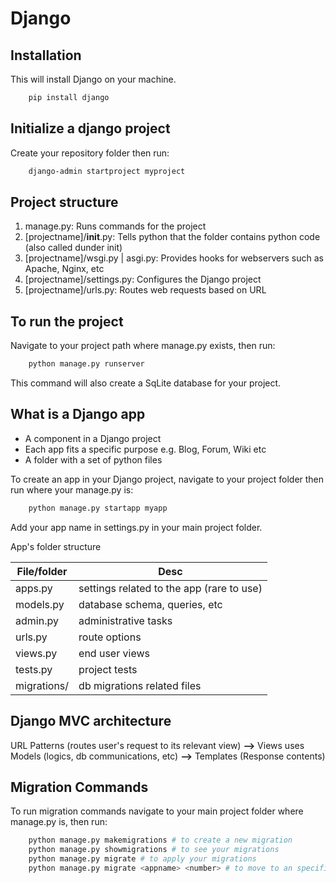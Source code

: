 # Django

## Installation

This will install Django on your machine.

```bash
    pip install django
```

## Initialize a django project

Create your repository folder then run:

```bash
    django-admin startproject myproject
```

## Project structure

1. manage.py: Runs commands for the project
2. [projectname]/__init__.py: Tells python that the folder contains python code (also called dunder init)
3. [projectname]/wsgi.py | asgi.py: Provides hooks for webservers such as Apache, Nginx, etc
4. [projectname]/settings.py: Configures the Django project
5. [projectname]/urls.py: Routes web requests based on URL

## To run the project

Navigate to your project path where manage.py exists, then run:

```bash
    python manage.py runserver
```

This command will also create a SqLite database for your project.

## What is a Django app

- A component in a Django project
- Each app fits a specific purpose e.g. Blog, Forum, Wiki etc
- A folder with a set of python files

To create an app in your Django project, navigate to your project folder then run where your manage.py is:

```bash
    python manage.py startapp myapp
```

Add your app name in settings.py in your main project folder.

App's folder structure

File/folder | Desc
---------|----------
 apps.py | settings related to the app (rare to use)
 models.py | database schema, queries, etc
 admin.py | administrative tasks
 urls.py | route options
 views.py | end user views
 tests.py | project tests
 migrations/ | db migrations related files

## Django MVC architecture

URL Patterns (routes user's request to its relevant view) **-->** Views uses Models (logics, db communications, etc) **-->** Templates (Response contents)

## Migration Commands

To run migration commands navigate to your main project folder where manage.py is, then run:

```bash
    python manage.py makemigrations # to create a new migration
    python manage.py showmigrations # to see your migrations
    python manage.py migrate # to apply your migrations
    python manage.py migrate <appname> <number> # to move to an specific migration
```

